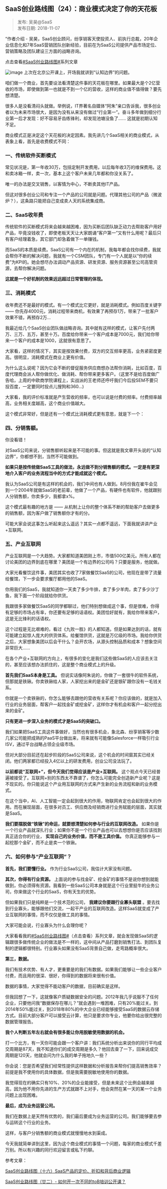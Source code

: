 ## SaaS创业路线图（24）：商业模式决定了你的天花板  

> 发布: 吴昊@SaaS  
> 发布日期: 2018-11-07  

“作者介绍 - 吴昊，SaaS创业顾问，纷享销客天使投资人、前执行总裁，20年企业信息化和7年SaaS营销团队创新经验，目前在为SaaS公司提供产品市场定位、营销策略及团队建设三方面的战略咨询。

点击查看[\#SaaS创业路线图\#](https://36kr.com/user/1308477002)系列文章

![image](images/1811-saascylxt24symsjdlndthb-0.jpeg)
上次在北京公开课上，开场我就讲到“认知边界”的问题。

咱们做一个商业，首先要设法看清楚这件事的天花板在哪里。如果最大是个2亿营收的市场，即使做到第一也就是不到一个亿的营收，这样的商业值不值得做？要先想清楚。

很多人是没看清闷头就做。举例说，IT界著名自媒体“阿朱”亲口告诉我，很多创业者以为未来市场很大，是因为没有从来没有做过“行业第一”。奋斗多年做到细分行业第一后才发现：好不容易牙齿练锋利，却发现池塘没鱼了...... 这就是初期认知不足。

商业模式正是决定这个天花板的决定因素。我先讲几个SaaS相关的商业模式，从表象上看，首先是收费模式不同：

### 一、传统软件买断模式

常见状况是，第一年收30万，包括定制开发费用，以后每年收3万的维保费用。这和卖冰箱一样，卖一次，基本上这个客户未来几年都和你没关系了。

唯一的办法是交叉销售，以客情为中心，不断卖其他IT产品。

但这对很多创业公司和专注一个产品的公司就是问题。代理其他公司的产品（微波炉？），这条路只能把自己变成卖人天的系统集成商。

### 二、SaaS收年费

传统软件的买断模式将来会越来越困难，因为买断后团队缺乏动力去帮助客户用好产品，毕竟没钱收了，即使老板天天让大家朗诵“客户第一”又有什么用呢？最后只有客户经理着急，其它部门却急着做下一单赚钱。

而SaaS的本质是续费。SaaS公司有一个内在的机制，我每年都会找你续费，我就会帮你不断的解决问题，我就有一个CSM团队，专门有一个人就是以“你的续费”为KPI的。她会想尽办法调动产品资源、研发资源、服务资源甚至公司高管资源，去帮你解决问题。

**这就是一个好机制的效果远远超过日常管理的体现。**

### 三、消耗模式

收年费还不是最好的模式。有一个模式比它更好，就是消耗模式。例如百度关键字 —— 你先存4000元，消耗过程带来商机，有效果了再预存1万，带来了一批客户效果不错，再预存2万...

我最近给几个SaaS创业团队做战略咨询。其中就有这样的模式，让客户先付两万、三万、五万，甚至十万。百度给你带来一个客户成本是7000元，我们给你带来一个客户的成本是1000，这就很有意思了。

大家看，这样的情况下，其实是按效果付费，双方的交互频率更高，业务紧密度更高。很明显，消耗模式在商业上更有价值。

为什么这么说呢？因为它会不断的督促服务供应商想办法帮你消耗，比如百度，百度代理商会派人帮你做优化、做消耗、帮你带来更多客户。（这里不是给百度做广告哈，上周的中欧商学院课程上，实战派的王老师还呼吁我们今后投SEM不要只投百度，一定要同时投点儿搜狗和360...\)

大家看，我的评价标准就是产生营收的频率，也可以说是付费的频率。付费频率越高，业务相关度越高，这个商业价值越大。

这个模式非常好，但是还有一个模式比消耗模式更有意思，就是下一个：

### 四、分销售额。

你没看错！

对SaaS公司来说，分销售额听起来是不可能的事。但这就是我文章开头说的“认知边界”，你都想不到，当然不可能做到。

**如果只是按传统做SaaS工具的做法，永远做不到分销售额的模式。一定是有更深地介入客户的业务流程当中的方式才能成就这个模式。**

我认为SaaS公司是有这样的机会的，我们中间也有人做到。8月份我在崔牛会见到一个2004年就做SaaS的老前辈，他做了一个产品，有硬件也有软件，他就跟别人分销售额，你卖多少，我都拿x%。

这个模式最有趣的地方是 —— 从机制上让你的整个体系不断的帮助客户去做更多的销售额，因为客户做了销售额你才有的分。

可能大家会说这事怎么听起来这么遥远？其实一点都不遥远，下面我就讲讲产业+互联网。

### 五、产业互联网

产业互联网是一个大趋势。大家都知道美团刚上市，市值500亿美元。所有人都在讨论美团的边界到底在哪里？美团是一个有边界的公司吗？只要是服务，他就做。

大家光看餐饮这件事，美团其实也收了7家做餐饮SaaS的公司，他现在是带了流量给餐馆，下一步会要求餐厅都用他的SaaS。

你用我们的SaaS，我就知道你一天卖了多少牛排，卖了多少羊肉，卖了多少沙丁鱼，我下面一个阶段就给你供货。

我跟很多家做餐饮SaaS的同学都聊过，他们特别想做成这个事，但是很难，你得有足够的市场占有率，你还要有足够的话语权。美团恰好就有，我给你带来客户，这是无比锋利的话语权。

这个过程是无比艰难的，看过《九败一胜》的人都知道。但是如果达到的话，就有可能建立起惊人庞大的供货体系。给餐馆供货，这就是万亿级的市场。我给你供货之后，大家想象美团以后会干什么？会开农场，从源头控制品质和成本？想象空间非常巨大......

在各个产业+互联网的方向上，有很多的变化是我们这些做SaaS的人应该去关注的，甚至应该想办法抓住的，这是整个商业模式上的升级。

**首先我们SaaS本身是工具。** 但说实话像阿朱说的，你做了一套很牛的软件系统，但那就是铁锹。你卖铁锹给人家，人家挖出来的是金矿还是银矿跟你没有一毛钱关系。

你就是一个卖铁锹的，你怎么能够去跟他的营收有关系呢？你应该做的，就是加入行业的业务层面，帮客户一起找金矿或挖金矿，这样你才有机会和客户一起分挖出来的金矿。

**只有更进一步深入业务的模式才是SaaS的突破口。**

我们如果把SaaS工具这件事做好，当然也有很多机会，象北森、纷享销客等少数几家公司能把成熟的PaaS平台做出来，将来就有可能像Salesforce一样吸引行业ISV，通过平台战略占领企业级市场。

但对大部分目前还在起步阶段的SaaS公司来说，这个机会的时间窗其实已经关闭。他们两家都已经投入4亿以上的研发费用，创业公司没法玩了。

**以前都说“互联网+”，但今天我们觉得应该是产业+互联网。** 这个观点今天已经普遍被接受了。互联网+别的东西太不靠谱了，你怎么可能完全创造新产业呢？这是不现实的。你只能说这个产业用互联网的方式来产生新的业务流程和新的业务模式。

在这个当中，AI、人工智能一定会起到很大的作用，物联网肯定也会起到很大的作用。而在展现层面，在很多对员工、供应商及经销商进行业务赋能的层面，其实就是SaaS。

**我们要摆脱做“铁锹”的命运，就要想清楚如何参与行业的互联网改造。** 如果你是一个行业产品就深扎行业；如果你不是一个行业产品也可以去想想你是否应该找到真正适合你的行业， **实现自己的业务价值，而不是工具价值。** 你真正能够参与一起挖那个金矿，而不止是卖一个铁锹。

### 六、如何参与“产业互联网”？

**首先，我们要懂行业。** 作为行业SaaS公司，我估计大家没有问题。

**其次，你得有行业资源。** 上面说的参与找金矿、挖金矿的事情不是说你想到就能做到，你必须得有资源。我看到一些SaaS公司本身就是这个行业里挺牛的业务公司，你来做这个行业的SaaS，你有天生的优势。

但如果我们只是纯粹是一个技术范的公司， **我建议你要跟行业寡头联盟** 。要去找到行业寡头，能够跟他们交流，一起干产业的互联网改造。这样SaaS就变成了产业互联网的事情，而不仅仅是做工具的事情。

大家可能会说，行业寡头为什么会理你呢？

大家看看我的[\#SaaS创业路线图\#](https://36kr.com/user/1308477002)（点击查看）系列文章，就会发现做SaaS的逻辑跟很多做传统企业的做法是不一样的，这中间从产品打磨到销售打法、到团队复制的逻辑都很特别。行业寡头如果没有SaaS背景自己做，走弯路概率很大。

**第三，数据。**

我们有技术优势、有人才，更重要是的我们有数据。如果我们能够让一些企业客户付费，而且用的很深、很好，你得到的数据将来很有价值。

数据的事情，大家觉得不能动客户的数据，目前确实是这样。

但我回想了一下，这就像客户质疑数据安全的问题。2012年我几乎说服不了任何企业，只要他问我“数据保存在哪儿？”就会遇到一堆困难，只有20%能过关。到2014年50%能过关，到2018年80%的中大企业已经能够接受SaaS的数据云存储方式。目前大部分客户可以接受云计算，他只是要求你专业，他要你给出很完整的数据管理报告。

**我个人判断五年左右就会有很多能让你用脱敏使用数据的机会。**

打一个比方，有一天你可能会跟一个客户讲：我们系统分析出来说你的同行平均成交周期是87天，我不知道你们的成交周期是多久？他回去查了一下，回来说成交周期是120天，他就会问为什么我的单子拖地久一些？

你会说：您是否希望我们经常性提供这样数据和分析报告来帮你们提高销售效率？前提是我不使用你的具体数据，但是我需要脱敏地使用你的数据。

我觉得现在的确实只有10%、20%的企业能接受，但是未来这个比例会越来越高，因为他不用你先进的生产方式就跟不上对手，他会突然在某一天的某一个业务问题上出现困难。

**最后，成为业务运营公司。**

我们在数据上是天然有优势的，我们最后要成为业务运营的公司。我们能够要去参与运转这个行业的业务。

这样，与客户分销售额的商业模式就慢慢地水到渠成。

今天我就简单讲到这里，因为这个商业模式的事情一个问题，每家的商业模式千差万别。所以有兴趣的同行欢迎留言或私下约聊。

参考文章：

[SaaS创业路线图（十六）SaaS产品的定价、折扣和背后商业逻辑](https://36kr.com/p/5152626.html)

[SaaS创业路线图（廿二）- 如何开一次不同的toB培训公开课？](https://36kr.com/p/5158471.html?from=authorlatest)
